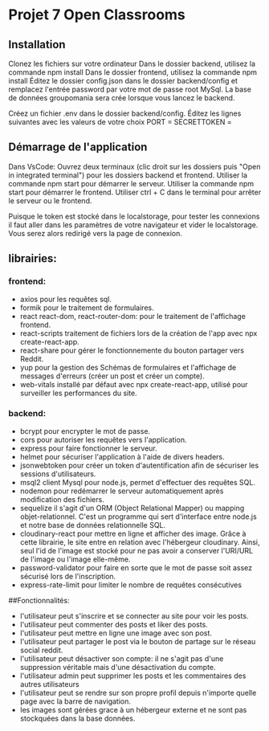 # Projet 7 Open Classrooms

## Installation

Clonez les fichiers sur votre ordinateur
Dans le dossier backend, utilisez la commande npm install
Dans le dossier frontend, utilisez la commande npm install
Éditez le dossier config.json dans le dossier backend/config et remplacez
l'entrée password par votre mot de passe root MySql.
La base de données groupomania sera crée lorsque vous lancez le backend.

Créez un fichier .env dans le dossier backend/config.
Éditez les lignes suivantes avec les valeurs de votre choix
PORT =
SECRETTOKEN =

## Démarrage de l'application

Dans VsCode:
Ouvrez deux terminaux (clic droit sur les dossiers puis "Open in integrated terminal") pour les dossiers backend et frontend.
Utiliser la commande npm start pour démarrer le serveur.
Utiliser la commande npm start pour démarrer le frontend.
Utiliser ctrl + C dans le terminal pour arrêter le serveur ou le frontend.

Puisque le token est stocké dans le localstorage, pour tester les connexions il faut aller dans les paramètres de votre navigateur
et vider le localstorage. Vous serez alors redirigé vers la page de connexion.

## librairies:

### frontend:

- axios pour les requêtes sql.
- formik pour le traitement de formulaires.
- react react-dom, react-router-dom: pour le traitement de l'affichage frontend.
- react-scripts traitement de fichiers lors de la création de l'app avec npx create-react-app.
- react-share pour gérer le fonctionnemente du bouton partager vers Reddit.
- yup pour la gestion des Schémas de formulaires et l'affichage de messages d'erreurs (créer un post et créer un compte).
- web-vitals installé par défaut avec npx create-react-app, utilisé pour surveiller les performances du site.

### backend:

- bcrypt pour encrypter le mot de passe.
- cors pour autoriser les requêtes vers l'application.
- express pour faire fonctionner le serveur.
- helmet pour sécuriser l'application à l'aide de divers headers.
- jsonwebtoken pour créer un token d'autentification afin de sécuriser les sessions d'utilisateurs.
- msql2 client Mysql pour node.js, permet d'effectuer des requêtes SQL.
- nodemon pour redémarrer le serveur automatiquement après modification des fichiers.
- sequelize il s'agit d'un ORM (Object Relational Mapper) ou mapping objet-relationnel. C'est un programme qui
  sert d'interface entre node.js et notre base de données relationnelle SQL.
- cloudinary-react pour mettre en ligne et afficher des image. Grâce à cette librairie, le site entre en relation avec l'hébergeur cloudinary.
  Ainsi, seul l'id de l'image est stocké pour ne pas avoir a conserver l'URI/URL de l'image ou l'image elle-même.
- password-validator pour faire en sorte que le mot de passe soit assez sécurisé lors de l'inscription.
- express-rate-limit pour limiter le nombre de requêtes consécutives

##Fonctionnalités:

- l'utilisateur peut s'inscrire et se connecter au site pour voir les posts.
- l'utilisateur peut commenter des posts et liker des posts.
- l'utilisateur peut mettre en ligne une image avec son post.
- l'utilisateur peut partager le post via le bouton de partage sur le réseau social reddit.
- l'utilisateur peut désactiver son compte: il ne s'agit pas d'une suppression véritable mais d'une désactivation du compte.
- l'utilisateur admin peut supprimer les posts et les commentaires des autres utilisateurs
- l'utilisateur peut se rendre sur son propre profil depuis n'importe quelle page avec la barre de navigation.
- les images sont gérées grace à un hébergeur externe et ne sont pas stockquées dans la base données.
